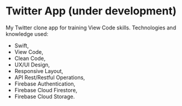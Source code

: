# Twitter App (under development)

My Twitter clone app for training View Code skills. Technologies and knowledge used:
* Swift,
* View Code,
* Clean Code,
* UX/UI Design,
* Responsive Layout,
* API Rest/Restful Operations,
* Firebase Authentication,
* Firebase Cloud Firestore,
* Firebase Cloud Storage.
